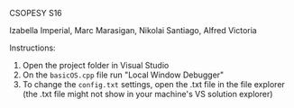 CSOPESY S16

Izabella Imperial,
Marc Marasigan,
Nikolai Santiago,
Alfred Victoria

Instructions:
1. Open the project folder in Visual Studio 
2. On the ```basicOS.cpp``` file run "Local Window Debugger"
3. To change the ```config.txt``` settings, open the .txt file in the file explorer (the .txt file might not show in your machine's VS solution explorer) 
